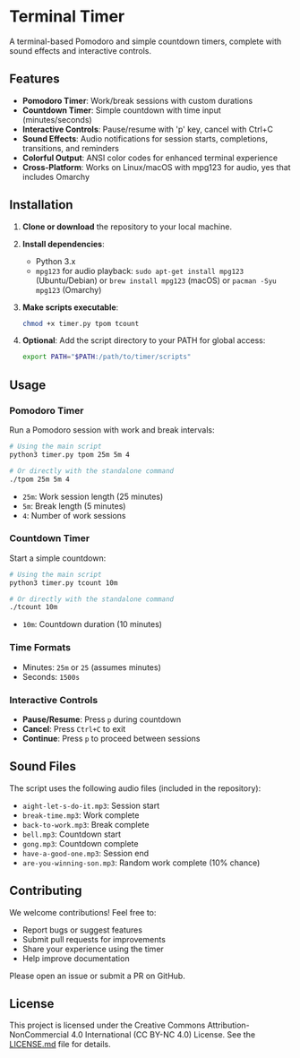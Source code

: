 # Terminal Timer

A terminal-based Pomodoro and simple countdown timers, complete with sound effects and interactive controls.

## Features

- **Pomodoro Timer**: Work/break sessions with custom durations
- **Countdown Timer**: Simple countdown with time input (minutes/seconds)
- **Interactive Controls**: Pause/resume with 'p' key, cancel with Ctrl+C
- **Sound Effects**: Audio notifications for session starts, completions, transitions, and reminders
- **Colorful Output**: ANSI color codes for enhanced terminal experience
- **Cross-Platform**: Works on Linux/macOS with mpg123 for audio, yes that includes Omarchy

## Installation

1. **Clone or download** the repository to your local machine.

2. **Install dependencies**:
   - Python 3.x
   - `mpg123` for audio playback: `sudo apt-get install mpg123` (Ubuntu/Debian) or `brew install mpg123` (macOS) or `pacman -Syu mpg123` (Omarchy)

3. **Make scripts executable**:
   ```bash
   chmod +x timer.py tpom tcount
   ```

4. **Optional**: Add the script directory to your PATH for global access:
   ```bash
   export PATH="$PATH:/path/to/timer/scripts"
   ```

## Usage

### Pomodoro Timer

Run a Pomodoro session with work and break intervals:

```bash
# Using the main script
python3 timer.py tpom 25m 5m 4

# Or directly with the standalone command
./tpom 25m 5m 4
```

- `25m`: Work session length (25 minutes)
- `5m`: Break length (5 minutes)
- `4`: Number of work sessions

### Countdown Timer

Start a simple countdown:

```bash
# Using the main script
python3 timer.py tcount 10m

# Or directly with the standalone command
./tcount 10m
```

- `10m`: Countdown duration (10 minutes)

### Time Formats

- Minutes: `25m` or `25` (assumes minutes)
- Seconds: `1500s`

### Interactive Controls

- **Pause/Resume**: Press `p` during countdown
- **Cancel**: Press `Ctrl+C` to exit
- **Continue**: Press `p` to proceed between sessions

## Sound Files

The script uses the following audio files (included in the repository):
- `aight-let-s-do-it.mp3`: Session start
- `break-time.mp3`: Work complete
- `back-to-work.mp3`: Break complete
- `bell.mp3`: Countdown start
- `gong.mp3`: Countdown complete
- `have-a-good-one.mp3`: Session end
- `are-you-winning-son.mp3`: Random work complete (10% chance)

## Contributing

We welcome contributions! Feel free to:

- Report bugs or suggest features
- Submit pull requests for improvements
- Share your experience using the timer
- Help improve documentation

Please open an issue or submit a PR on GitHub.

## License

This project is licensed under the Creative Commons Attribution-NonCommercial 4.0 International (CC BY-NC 4.0) License. See the [LICENSE.md](LICENSE.md) file for details.